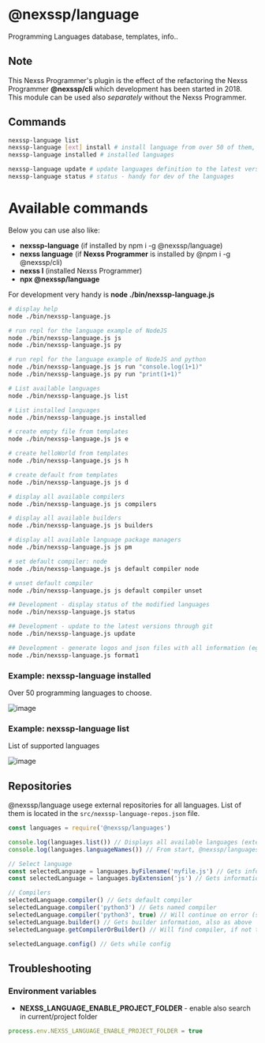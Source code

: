 # @nexssp/language

Programming Languages database, templates, info..

## Note

This Nexss Programmer's plugin is the effect of the refactoring the Nexss Programmer **@nexssp/cli** which development has been started in 2018. This module can be used also _separately_ without the Nexss Programmer.

## Commands

```sh
nexssp-language list
nexssp-language [ext] install # install language from over 50 of them, see above list
nexssp-language installed # installed languages

nexssp-language update # update languages definition to the latest version
nexssp-language status # status - handy for dev of the languages
```

# Available commands

Below you can use also like:

- **nexssp-language** (if installed by npm i -g @nexssp/language)
- **nexss language** (if **Nexss Programmer** is installed by @npm i -g @nexssp/cli)
- **nexss l** (installed Nexss Programmer)
- **npx @nexssp/language**

For development very handy is **node ./bin/nexssp-language.js**

```sh
# display help
node ./bin/nexssp-language.js

# run repl for the language example of NodeJS
node ./bin/nexssp-language.js js
node ./bin/nexssp-language.js py

# run repl for the language example of NodeJS and python
node ./bin/nexssp-language.js js run "console.log(1+1)"
node ./bin/nexssp-language.js py run "print(1+1)"

# List available languages
node ./bin/nexssp-language.js list

# List installed languages
node ./bin/nexssp-language.js installed

# create empty file from templates
node ./bin/nexssp-language.js js e

# create helloWorld from templates
node ./bin/nexssp-language.js js h

# create default from templates
node ./bin/nexssp-language.js js d

# display all available compilers
node ./bin/nexssp-language.js js compilers

# display all available builders
node ./bin/nexssp-language.js js builders

# display all available language package managers
node ./bin/nexssp-language.js js pm

# set default compiler: node
node ./bin/nexssp-language.js js default compiler node

# unset default compiler
node ./bin/nexssp-language.js js default compiler unset

## Development - display status of the modified languages
node ./bin/nexssp-language.js status

## Development - update to the latest versions through git
node ./bin/nexssp-language.js update

## Development - generate logos and json files with all information (eg for website)
node ./bin/nexssp-language.js format1
```

### Example: nexssp-language installed

Over 50 programming languages to choose.

![image](https://user-images.githubusercontent.com/53263666/119171081-63df3300-ba64-11eb-941c-4eda7f428b3c.png)

### Example: nexssp-language list

List of supported languages

![image](https://user-images.githubusercontent.com/53263666/119171287-a7d23800-ba64-11eb-9ce5-6c590fe1d47f.png)

## Repositories

@nexssp/language usege external repositories for all languages. List of them is located in the `src/nexssp-language-repos.json` file.

```js
const languages = require('@nexssp/languages')

console.log(languages.list()) // Displays all available languages (extensions and repositories associated)
console.log(languages.languageNames()) // From start, @nexssp/languages has no languages installed. They are installed on demand, so here you will have a lit of installed languages.

// Select language
const selectedLanguage = languages.byFilename('myfile.js') // Gets information by Extension
const selectedLanguage = languages.byExtension('js') // Gets information by Extension

// Compilers
selectedLanguage.compiler() // Gets default compiler
selectedLanguage.compiler('python3') // Gets named compiler
selectedLanguage.compiler('python3', true) // Will continue on error (second parameter true)
selectedLanguage.builder() // Gets builder information, also as above
selectedLanguage.getCompilerOrBuilder() // Will find compiler, if not there will find builder

selectedLanguage.config() // Gets while config
```

## Troubleshooting

### Environment variables

- **NEXSS_LANGUAGE_ENABLE_PROJECT_FOLDER** - enable also search in current/project folder

```js
process.env.NEXSS_LANGUAGE_ENABLE_PROJECT_FOLDER = true
```
